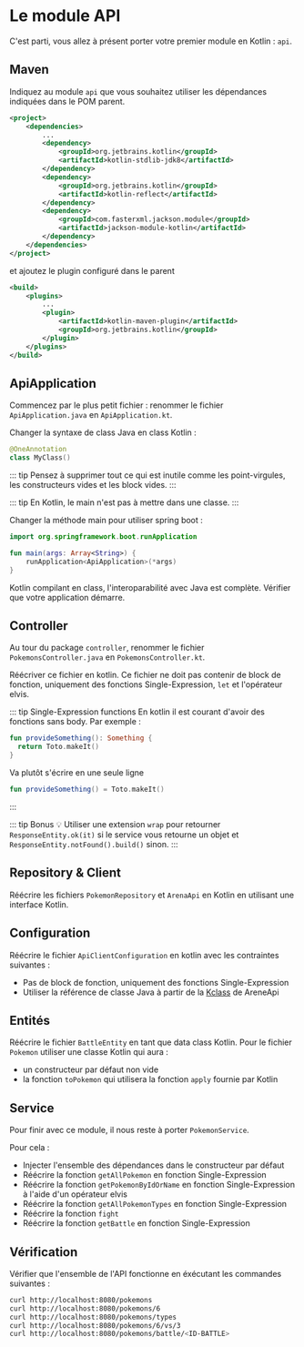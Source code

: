 # Le module API

C'est parti, vous allez à présent porter votre premier module en Kotlin : `api`.

## Maven

Indiquez au module `api` que vous souhaitez utiliser les dépendances indiquées dans le POM parent.

```xml
<project>
    <dependencies>
        ...
        <dependency>
            <groupId>org.jetbrains.kotlin</groupId>
            <artifactId>kotlin-stdlib-jdk8</artifactId>
        </dependency>
        <dependency>
            <groupId>org.jetbrains.kotlin</groupId>
            <artifactId>kotlin-reflect</artifactId>
        </dependency>
        <dependency>
            <groupId>com.fasterxml.jackson.module</groupId>
            <artifactId>jackson-module-kotlin</artifactId>
        </dependency>
    </dependencies>
</project>
```

et ajoutez le plugin configuré dans le parent

```xml
<build>
    <plugins>
        ...
        <plugin>
            <artifactId>kotlin-maven-plugin</artifactId>
            <groupId>org.jetbrains.kotlin</groupId>
        </plugin>
    </plugins>
</build>
```

## ApiApplication

Commencez par le plus petit fichier : renommer le fichier `ApiApplication.java` en `ApiApplication.kt`.

Changer la syntaxe de class Java en class Kotlin :

```kotlin
@OneAnnotation
class MyClass()
```
::: tip
Pensez à supprimer tout ce qui est inutile comme les point-virgules, les constructeurs vides et les block vides.
:::

::: tip
En Kotlin, le main n'est pas à mettre dans une classe.
:::

Changer la méthode main pour utiliser spring boot :

```kotlin
import org.springframework.boot.runApplication

fun main(args: Array<String>) {
    runApplication<ApiApplication>(*args)
}
```

Kotlin compilant en class, l'interoparabilité avec Java est complète. Vérifier que votre application démarre.

## Controller

Au tour du package `controller`, renommer le fichier `PokemonsController.java` en `PokemonsController.kt`.

Réécriver ce fichier en kotlin. Ce fichier ne doit pas contenir de block de fonction, uniquement des fonctions Single-Expression, `let` et l'opérateur elvis.

::: tip Single-Expression functions
En kotlin il est courant d'avoir des fonctions sans body. Par exemple :
```kotlin
fun provideSomething(): Something {
  return Toto.makeIt()
}
```

Va plutôt s'écrire en une seule ligne
```kotlin
fun provideSomething() = Toto.makeIt()
```
:::

::: tip Bonus
:bulb: Utiliser une extension `wrap` pour retourner `ResponseEntity.ok(it)` si le service vous retourne un objet et `ResponseEntity.notFound().build()` sinon.
:::

## Repository & Client

Réécrire les fichiers `PokemonRepository` et `ArenaApi` en Kotlin en utilisant une interface Kotlin.

## Configuration

Réécrire le fichier `ApiClientConfiguration` en kotlin avec les contraintes suivantes :
- Pas de block de fonction, uniquement des fonctions Single-Expression
- Utiliser la référence de classe Java à partir de la [Kclass](https://kotlinlang.org/docs/reference/reflection.html#class-references) de AreneApi

## Entités

Réécrire le fichier `BattleEntity` en tant que data class Kotlin.
Pour le fichier `Pokemon` utiliser une classe Kotlin qui aura :
- un constructeur par défaut non vide
- la fonction `toPokemon` qui utilisera la fonction `apply` fournie par Kotlin

## Service

Pour finir avec ce module, il nous reste à porter `PokemonService`.

Pour cela :
- Injecter l'ensemble des dépendances dans le constructeur par défaut
- Réécrire la fonction `getAllPokemon` en fonction Single-Expression
- Réécrire la fonction `getPokemonByIdOrName` en fonction Single-Expression à l'aide d'un opérateur elvis
- Réécrire la fonction `getAllPokemonTypes` en fonction Single-Expression
- Réécrire la fonction `fight`
- Réécrire la fonction `getBattle` en fonction Single-Expression

## Vérification

Vérifier que l'ensemble de l'API fonctionne en éxécutant les commandes suivantes :

```bash
curl http://localhost:8080/pokemons
curl http://localhost:8080/pokemons/6
curl http://localhost:8080/pokemons/types
curl http://localhost:8080/pokemons/6/vs/3
curl http://localhost:8080/pokemons/battle/<ID-BATTLE>
```